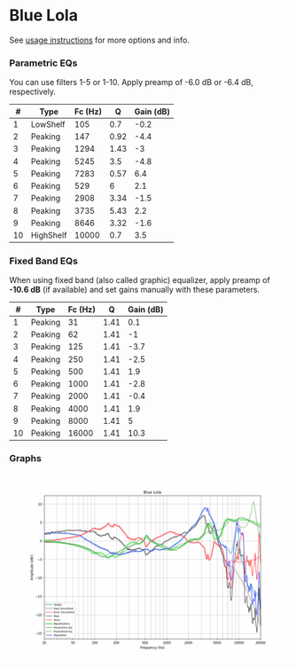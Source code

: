 # Blue Lola
See [usage instructions](https://github.com/jaakkopasanen/AutoEq#usage) for more options and info.

### Parametric EQs
You can use filters 1-5 or 1-10. Apply preamp of -6.0 dB or -6.4 dB, respectively.

|   # | Type      |   Fc (Hz) |    Q |   Gain (dB) |
|-----|-----------|-----------|------|-------------|
|   1 | LowShelf  |       105 | 0.7  |        -0.2 |
|   2 | Peaking   |       147 | 0.92 |        -4.4 |
|   3 | Peaking   |      1294 | 1.43 |        -3   |
|   4 | Peaking   |      5245 | 3.5  |        -4.8 |
|   5 | Peaking   |      7283 | 0.57 |         6.4 |
|   6 | Peaking   |       529 | 6    |         2.1 |
|   7 | Peaking   |      2908 | 3.34 |        -1.5 |
|   8 | Peaking   |      3735 | 5.43 |         2.2 |
|   9 | Peaking   |      8646 | 3.32 |        -1.6 |
|  10 | HighShelf |     10000 | 0.7  |         3.5 |

### Fixed Band EQs
When using fixed band (also called graphic) equalizer, apply preamp of **-10.6 dB** (if available) and set gains manually with these parameters.

|   # | Type    |   Fc (Hz) |    Q |   Gain (dB) |
|-----|---------|-----------|------|-------------|
|   1 | Peaking |        31 | 1.41 |         0.1 |
|   2 | Peaking |        62 | 1.41 |        -1   |
|   3 | Peaking |       125 | 1.41 |        -3.7 |
|   4 | Peaking |       250 | 1.41 |        -2.5 |
|   5 | Peaking |       500 | 1.41 |         1.9 |
|   6 | Peaking |      1000 | 1.41 |        -2.8 |
|   7 | Peaking |      2000 | 1.41 |        -0.4 |
|   8 | Peaking |      4000 | 1.41 |         1.9 |
|   9 | Peaking |      8000 | 1.41 |         5   |
|  10 | Peaking |     16000 | 1.41 |        10.3 |

### Graphs
![](./Blue%20Lola.png)
